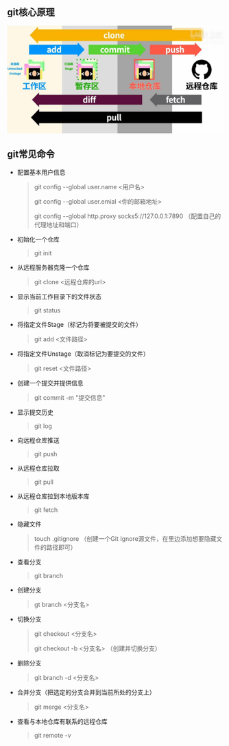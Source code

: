 ## git核心原理

![323eee760a19bb52686454a8093f27b](https://raw.githubusercontent.com/AZERO000/Upload-picture/master/git%E6%A0%B8%E5%BF%83%E5%8E%9F%E7%90%86.jpg?token=GHSAT0AAAAAABYASB4FRIK7QJISVHY2P43MYYVYGLA)

## git常见命令

* 配置基本用户信息

  >git config --global user.name <用户名>
  >
  >git config --global user.emial <你的邮箱地址>
  >
  >git config --global http.proxy socks5://127.0.0.1:7890  （配置自己的代理地址和端口）
  
* 初始化一个仓库

  > git init

* 从远程服务器克隆一个仓库

  > git clone <远程仓库的url>

* 显示当前工作目录下的文件状态

  > git status

* 将指定文件Stage（标记为将要被提交的文件）

  > git add <文件路径>

* 将指定文件Unstage（取消标记为要提交的文件）

  > git reset <文件路径>

* 创建一个提交并提供信息

  > git commit -m "提交信息"

* 显示提交历史

  > git log

* 向远程仓库推送

  > git push

* 从远程仓库拉取

  > git pull

* 从远程仓库拉到本地版本库

  > git fetch

* 隐藏文件

  > touch .gitignore  （创建一个Git Ignore源文件，在里边添加想要隐藏文件的路径即可）

* 查看分支

  > git branch

* 创建分支

  > gt branch <分支名>

* 切换分支

  > git checkout <分支名>
  >
  > git checkout -b <分支名> （创建并切换分支）

* 删除分支

  > git branch -d <分支名>

* 合并分支（把选定的分支合并到当前所处的分支上）

  > git merge <分支名>

* 查看与本地仓库有联系的远程仓库

  > git remote -v
